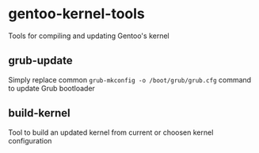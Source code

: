 # gentoo-kernel-tools
Tools for compiling and updating Gentoo's kernel

## grub-update
Simply replace common `grub-mkconfig -o /boot/grub/grub.cfg` command to update Grub bootloader

## build-kernel
Tool to build an updated kernel from current or choosen kernel configuration
